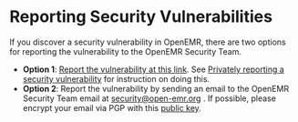 # Reporting Security Vulnerabilities
If you discover a security vulnerability in OpenEMR, there are two options for reporting  the vulnerability to the OpenEMR Security Team.
  - **Option 1**: [Report the vulnerability at this link](https://github.com/openemr/openemr/security/advisories/new). See [Privately reporting a security vulnerability](https://docs.github.com/en/code-security/security-advisories/guidance-on-reporting-and-writing-information-about-vulnerabilities/privately-reporting-a-security-vulnerability#privately-reporting-a-security-vulnerability) for instruction on doing this.
  - **Option 2**: Report the vulnerability by sending an email to the OpenEMR Security Team email at security@open-emr.org . If possible, please encrypt your email via PGP with this [public key](https://www.open-emr.org/files/openemr-security-pgp-key.asc).
